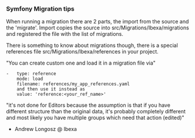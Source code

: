 ### Symfony Migration tips

When running a migration there are 2 parts, the import from the source and the 'migrate'. 
Import copies the source into src/Migrations/Ibexa/migrations and registered the file with the list of migrations.

There is something to know about migrations though, there is a special references file src/Migrations/Ibexa/references in your project.


"You can create custom one and load it in a migration file via"

```
-   type: reference
    mode: load
    filename: references/my_app_references.yaml
    and then use it instead as
    value: 'reference:<your_ref_name>'
```

"it's not done for Editors because the assumption is that if you have different structure than the original data, it's probably completely different and most likely you have multiple groups which need that action (edited)"
- Andrew Longosz @ Ibexa
